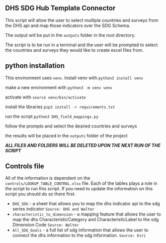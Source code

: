 ## DHS SDG Hub Template Connector

This script will allow the user to select mulitple countries and surveys from the DHS api and map those indicators over the SDG Schema.

The output will be put in the `outputs` folder in the root directory.

The script is to be run in a terminal and the user will be prompted to select the countries and surveys they would like to create excel files from.

## python installation

This environment uses `venv`. Install venv with `python3 install venv`

make a new environment with `python3 -m venv venv`

activate with `source venv/bin/activate`

install the libraries `pip3 install -r requirements.txt`

run the script `python3 DHS_field_mappings.py`

follow the prompts and select the desired countries and surveys

the results will be placed in the `outputs` folder of the project

**_ALL FILES AND FOLDERS WILL BE DELETED UPON THE NEXT RUN OF THE SCRIPT_**

## Controls file

All of the information is dependent on the `controls/LOOKUP_TABLE_CONTROL.xlsx` file. Each of the tables plays a role in the script to run this script. If you need to update the information on this script you should do so there first.

- `DHS_SDG` - a sheet that allows you to map the dhs indicator api to the sdg series indicator `Source: DHS and Walter`
- `characteristic_to_dimension` - a mapping feature that allows the user to map the dhs CharacteristicCategory and CharacteristicLabel to the sdg Dimension Code `Source: Walter`
- `All_SDG_Goals` - a full list of sdg information that allows the user to connect the dhs information to the sdg information. `Source: Esri`

